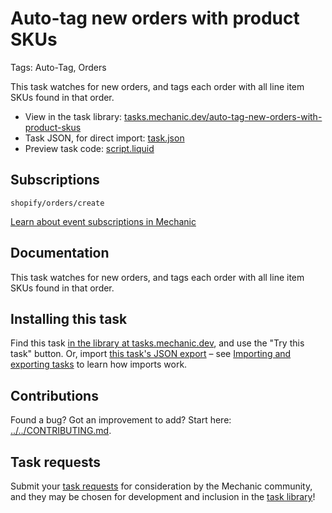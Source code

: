 # Auto-tag new orders with product SKUs

Tags: Auto-Tag, Orders

This task watches for new orders, and tags each order with all line item SKUs found in that order.

* View in the task library: [tasks.mechanic.dev/auto-tag-new-orders-with-product-skus](https://tasks.mechanic.dev/auto-tag-new-orders-with-product-skus)
* Task JSON, for direct import: [task.json](../../tasks/auto-tag-new-orders-with-product-skus.json)
* Preview task code: [script.liquid](./script.liquid)

## Subscriptions

```liquid
shopify/orders/create
```

[Learn about event subscriptions in Mechanic](https://learn.mechanic.dev/core/tasks/subscriptions)

## Documentation

This task watches for new orders, and tags each order with all line item SKUs found in that order.

## Installing this task

Find this task [in the library at tasks.mechanic.dev](https://tasks.mechanic.dev/auto-tag-new-orders-with-product-skus), and use the "Try this task" button. Or, import [this task's JSON export](../../tasks/auto-tag-new-orders-with-product-skus.json) – see [Importing and exporting tasks](https://learn.mechanic.dev/core/tasks/import-and-export) to learn how imports work.

## Contributions

Found a bug? Got an improvement to add? Start here: [../../CONTRIBUTING.md](../../CONTRIBUTING.md).

## Task requests

Submit your [task requests](https://mechanic.canny.io/task-requests) for consideration by the Mechanic community, and they may be chosen for development and inclusion in the [task library](https://tasks.mechanic.dev/)!

